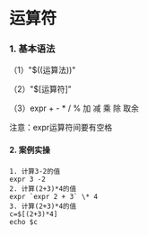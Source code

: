 # 运算符

### 1. 基本语法

（1）"$((运算法))"

（2）"$[运算符]"

（3）expr + - * / % 加 减 乘 除 取余

注意：expr运算符间要有空格

#### 2. 案例实操

```
1. 计算3-2的值
expr 3 -2 
2. 计算(2+3)*4的值
expr `expr 2 + 3` \* 4
3. 计算(2+3)*4的值
c=$[(2+3)*4]
echo $c
```

